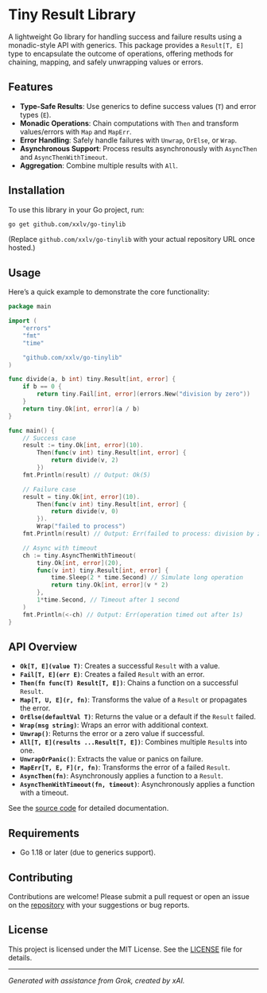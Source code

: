 # Tiny Result Library

A lightweight Go library for handling success and failure results using a monadic-style API with generics. This package provides a `Result[T, E]` type to encapsulate the outcome of operations, offering methods for chaining, mapping, and safely unwrapping values or errors.

## Features

- **Type-Safe Results**: Use generics to define success values (`T`) and error types (`E`).
- **Monadic Operations**: Chain computations with `Then` and transform values/errors with `Map` and `MapErr`.
- **Error Handling**: Safely handle failures with `Unwrap`, `OrElse`, or `Wrap`.
- **Asynchronous Support**: Process results asynchronously with `AsyncThen` and `AsyncThenWithTimeout`.
- **Aggregation**: Combine multiple results with `All`.

## Installation

To use this library in your Go project, run:

```bash
go get github.com/xxlv/go-tinylib
```

(Replace `github.com/xxlv/go-tinylib` with your actual repository URL once hosted.)

## Usage

Here’s a quick example to demonstrate the core functionality:

```go
package main

import (
	"errors"
	"fmt"
	"time"

	"github.com/xxlv/go-tinylib"
)

func divide(a, b int) tiny.Result[int, error] {
	if b == 0 {
		return tiny.Fail[int, error](errors.New("division by zero"))
	}
	return tiny.Ok[int, error](a / b)
}

func main() {
	// Success case
	result := tiny.Ok[int, error](10).
		Then(func(v int) tiny.Result[int, error] {
			return divide(v, 2)
		})
	fmt.Println(result) // Output: Ok(5)

	// Failure case
	result = tiny.Ok[int, error](10).
		Then(func(v int) tiny.Result[int, error] {
			return divide(v, 0)
		}).
		Wrap("failed to process")
	fmt.Println(result) // Output: Err(failed to process: division by zero)

	// Async with timeout
	ch := tiny.AsyncThenWithTimeout(
		tiny.Ok[int, error](20),
		func(v int) tiny.Result[int, error] {
			time.Sleep(2 * time.Second) // Simulate long operation
			return tiny.Ok[int, error](v * 2)
		},
		1*time.Second, // Timeout after 1 second
	)
	fmt.Println(<-ch) // Output: Err(operation timed out after 1s)
}
```

## API Overview

- **`Ok[T, E](value T)`**: Creates a successful `Result` with a value.
- **`Fail[T, E](err E)`**: Creates a failed `Result` with an error.
- **`Then(fn func(T) Result[T, E])`**: Chains a function on a successful `Result`.
- **`Map[T, U, E](r, fn)`**: Transforms the value of a `Result` or propagates the error.
- **`OrElse(defaultVal T)`**: Returns the value or a default if the `Result` failed.
- **`Wrap(msg string)`**: Wraps an error with additional context.
- **`Unwrap()`**: Returns the error or a zero value if successful.
- **`All[T, E](results ...Result[T, E])`**: Combines multiple `Result`s into one.
- **`UnwrapOrPanic()`**: Extracts the value or panics on failure.
- **`MapErr[T, E, F](r, fn)`**: Transforms the error of a failed `Result`.
- **`AsyncThen(fn)`**: Asynchronously applies a function to a `Result`.
- **`AsyncThenWithTimeout(fn, timeout)`**: Asynchronously applies a function with a timeout.

See the [source code](./pkg/tiny.go) for detailed documentation.

## Requirements

- Go 1.18 or later (due to generics support).

## Contributing

Contributions are welcome! Please submit a pull request or open an issue on the [repository](https://github.com/xxlv/go-tinylib) with your suggestions or bug reports.

## License

This project is licensed under the MIT License. See the [LICENSE](./LICENSE) file for details.

---

_Generated with assistance from Grok, created by xAI._
